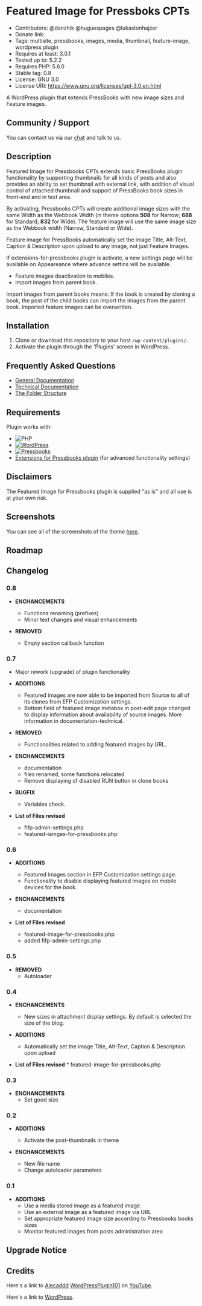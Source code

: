 # Featured Image for Pressboks CPTs

* Contributors: @danzhik @huguespages @lukastonhajzer
* Donate link:
* Tags: multisite, pressbooks, images, media, thumbnail, feature-image, wordpress plugin
* Requires at least: 3.0.1
* Tested up to: 5.2.2
* Requires PHP: 5.6.0
* Stable tag: 0.8
* License: GNU 3.0
* License URI: https://www.gnu.org/licenses/gpl-3.0.en.html

A WordPress plugin that extends PressBooks with new image sizes and Feature images.

## Community / Support

You can contact us via our [chat](https://gitter.im/books4languages/)  and talk to us.                                  

## Description

Featured Image for Pressbooks CPTs extends basic PressBooks plugin functionality by supporting thumbnails for all kinds of posts and also provides an ability to set thumbnail with external link,
with addition of visual control of attached thumbnail and support of PressBooks book sizes in front-end and in text area.

By activating, Pressbooks CPTs will create additional image sizes with the same Width as the Webbook Width (in theme options **508** for Narrow; **688** for Standard; **832** for Wide). The feature image will use the same image size as the Webbook width (Narrow, Standard or Wide).

Feature image for PressBooks automatically set the image Title, Alt-Text, Caption & Description upon upload to any image, not just Feature Images.

If extensions-for-pressbooks plugin is activate, a new settings page will be available on Appeareance where advance settins will be available.

* Feature images deactivation to mobiles.
* Import images from parent book.

Import images from parent books means: If the book is created by cloning a book, the post of the child books can import the images from the parent book. Imported feature images can be overwritten.

## Installation

1. Clone or download this repository to your host ```/wp-content/plugins/```.
1. Activate the plugin through the 'Plugins' screen in WordPress.

## Frequently Asked Questions
* [General Documentation](doc/documentation-general.md)
* [Technical Documentation](doc/documentation-technical.md)
* [The Folder Structure](doc/folder-structure.md)

## Requirements

Plugin works with:

 * ![PHP](https://img.shields.io/badge/PHP-7.X-blue.svg)
 * [![WordPress](https://img.shields.io/badge/Wordpress-4.9.5-green.svg)](https://codex.wordpress.org/Version_4.9.5)
 * [![Pressbooks](https://img.shields.io/badge/Pressbooks-V%205.3.0-red.svg)](https://github.com/pressbooks/pressbooks/releases/tag/5.3.0)
 * [Extensions for Pressbooks plugin](https://github.com/my-language-skills/extensions-for-pressbooks) (for advanced functionality settings)

## Disclaimers

The Featured Image for Pressbooks plugin is supplied "as is" and all use is at your own risk.

## Screenshots
You can see all of the screenshots of the theme [here](https://github.com/my-language-skills/pressbooks-featured-image/blob/developer/screenshots/screenshots.md).

## Roadmap

## Changelog
### 0.8
* **ENCHANCEMENTS**
  * Functions renaming (prefixes)
  * Minor text changes and visual enhancements

* **REMOVED**
  * Empty section callback function

### 0.7
* Major rework (upgrade) of plugin functionality

* **ADDITIONS**
  * Featured images are now able to be imported from Source to all of its clones from EFP Customization settings.
  * Bottom field of featured image metabox in post-edit page changed to display information about availability of source images. More information in documentation-technical.

* **REMOVED**
  * Functionalities related to adding featured images by URL.

* **ENCHANCEMENTS**
  * documentation
  * files renamed, some functions relocated
  * Remove displaying of disabled RUN button in clone books

* **BUGFIX**
  * Variables check.

* **List of Files revised**
  * fifp-admin-settings.php
  * featured-iamges-for-pressbooks.php

### 0.6
* **ADDITIONS**
  * Featured images section in EFP Customization settings page.
  * Functionality to disable displaying featured images on mobile devices for the book.

* **ENCHANCEMENTS**
  * documentation

* **List of Files revised**
  * featured-image-for-pressbooks.php
  * added fifp-admin-settings.php

### 0.5
* **REMOVED**
    *  Autoloader

### 0.4
* **ENCHANCEMENTS**
  * New sizes in attachment display settings. By default is selected the size of the blog.

* **ADDITIONS**
  * Automatically set the image Title, Alt-Text, Caption & Description upon upload

* **List of Files revised**
       * featured-image-for-pressbooks.php

### 0.3
* **ENCHANCEMENTS**
    * Set good size

### 0.2
* **ADDITIONS**
    * Activate the post-thumbnails in theme

* **ENCHANCEMENTS**
    * New file name
    * Change autoloader parameters

### 0.1
* **ADDITIONS**
    * Use a media stored image as a featured image
    * Use an external image as a featured image via URL
    * Set appropriate featured image size according to Pressbooks books sizes
    * Monitor featured images from posts administration area


## Upgrade Notice

## Credits
Here's a link to [Alecaddd](http://www.alecaddd.com/) [WordPressPlugin101](https://github.com/Alecaddd/WordPressPlugin101) on [YouTube](https://www.youtube.com/playlist?list=PLriKzYyLb28kR_CPMz8uierDWC2y3znI2).

Here's a link to [WordPress](http://wordpress.org/ "Your favorite software").
